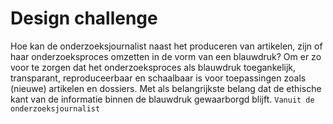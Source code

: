 # Design challenge

Hoe kan de onderzoeksjournalist naast het produceren van artikelen, zijn of haar onderzoeksproces omzetten in de vorm van een blauwdruk? Om er zo voor te zorgen dat het onderzoeksproces als blauwdruk toegankelijk, transparant, reproduceerbaar en schaalbaar is voor toepassingen zoals (nieuwe) artikelen en dossiers. Met als belangrijkste belang dat de ethische kant van de informatie binnen de blauwdruk gewaarborgd blijft.
`Vanuit de onderzoeksjournalist`